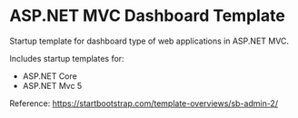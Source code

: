 # ASP.NET MVC Dashboard Template
Startup template for dashboard type of web applications in ASP.NET MVC.

Includes startup templates for:
- ASP.NET Core
- ASP.NET Mvc 5

Reference: https://startbootstrap.com/template-overviews/sb-admin-2/
